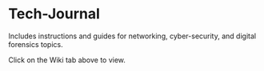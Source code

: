 # Tech-Journal
Includes instructions and guides for networking, cyber-security, and digital forensics topics.

Click on the Wiki tab above to view.
